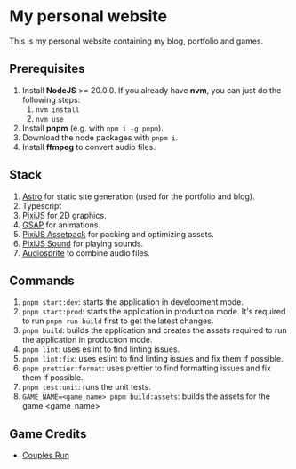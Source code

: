 # My personal website

This is my personal website containing my blog, portfolio and games.

## Prerequisites

1. Install **NodeJS** >= 20.0.0. If you already have **nvm**, you can just do the following steps:
   1. `nvm install`
   1. `nvm use`
1. Install **pnpm** (e.g. with `npm i -g pnpm`).
1. Download the node packages with `pnpm i`.
1. Install **ffmpeg** to convert audio files.

## Stack

1. [Astro](https://astro.build/) for static site generation (used for the portfolio and blog).
1. Typescript
1. [PixiJS](https://pixijs.com/) for 2D graphics.
1. [GSAP](https://gsap.com/) for animations.
1. [PixiJS Assetpack](https://pixijs.io/assetpack/) for packing and optimizing assets.
1. [PixiJS Sound](https://pixijs.io/sound/examples/index.html) for playing sounds.
1. [Audiosprite](https://github.com/tonistiigi/audiosprite) to combine audio files.

## Commands

1. `pnpm start:dev`: starts the application in development mode.
1. `pnpm start:prod`: starts the application in production mode. It's required to run `pnpm run build` first to get the latest changes.
1. `pnpm build`: builds the application and creates the assets required to run the application in production mode.
1. `pnpm lint`: uses eslint to find linting issues.
1. `pnpm lint:fix`: uses eslint to find linting issues and fix them if possible.
1. `pnpm prettier:format`: uses prettier to find formatting issues and fix them if possible.
1. `pnpm test:unit`: runs the unit tests.
1. `GAME_NAME=<game_name> pnpm build:assets`: builds the assets for the game <game_name>

## Game Credits

- [Couples Run](https://printezisn.github.io/games/couples-run/credits/)
